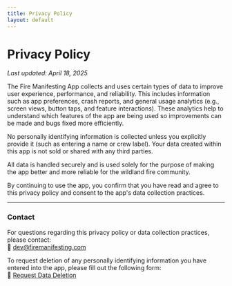 ```yaml
---
title: Privacy Policy
layout: default
---
```


# Privacy Policy
*Last updated: April 18, 2025*

The Fire Manifesting App collects and uses certain types of data to improve user experience, performance, and reliability. This includes information such as app preferences, crash reports, and general usage analytics (e.g., screen views, button taps, and feature interactions). These analytics help to understand which features of the app are being used so improvements can be made and bugs fixed more efficiently.

No personally identifying information is collected unless you explicitly provide it (such as entering a name or crew label). Your data created within this app is not sold or shared with any third parties.

All data is handled securely and is used solely for the purpose of making the app better and more reliable for the wildland fire community.

By continuing to use the app, you confirm that you have read and agree to this privacy policy and consent to the app's data collection practices.

---

### Contact

For questions regarding this privacy policy or data collection practices, please contact:  
📧 [dev@firemanifesting.com](mailto:dev@firemanifesting.com)

To request deletion of any personally identifying information you have entered into the app, please fill out the following form:  
📝 [Request Data Deletion](https://docs.google.com/forms/d/e/1FAIpQLSdBh3ioo3JMQieDCIibBWqN052LBbS27QPTVBwBiYKEISlQ9g/viewform?pli=1)
